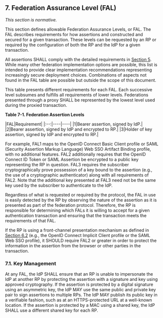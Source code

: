<div class="breaker"></div>
<a name="fal"></a>

## 7. Federation Assurance Level (FAL)

*This section is normative.*

This section defines allowable Federation Assurance Levels, or FAL. The FAL describes requirements for how assertions and constructed and secured for a given transaction. These levels can be requested by an RP or required by the configuration of both the RP and the IdP for a given transaction. 

All assertions SHALL comply with the detailed requirements in [Section 5](#assertions). While many other federation implementation options are possible, this list is intended to provide clear implementation recommendations representing increasingly secure deployment choices. Combinations of aspects not found in the FAL table are possible but outside the scope of this document.

This table presents different requirements for each FAL. Each successive level subsumes and fulfills all requirements of lower levels. Federations presented through a proxy SHALL be represented by the lowest level used during the proxied transaction.

<a name="63cSec7-Table1"></a>

<div class="text-center" markdown="1">


**Table 7-1. Federation Assertion Levels**

</div>

|FAL|Requirement|
|:--:|----|----|
|1|Bearer assertion, signed by IdP.|
|2|Bearer assertion, signed by IdP and encrypted to RP.|
|3|Holder of key assertion, signed by IdP and encrypted to RP.|

For example, FAL1 maps to the OpenID Connect Basic Client profile or SAML (Security Assertion Markup Language) Web SSO Artifact Binding profile, with no additional features. FAL2 additionally requires that the OpenID Connect ID Token or SAML Assertion be encrypted to a public key representing the RP in question. FAL3 requires the subscriber cryptographically prove possession of a key bound to the assertion (e.g., the use of a cryptographic authenticator) along with all requirements of FAL2. Note that the additional key presented at FAL3 need not be the same key used by the subscriber to authenticate to the IdP.

Regardless of what is requested or required by the protocol, the FAL in use is easily detected by the RP by observing the nature of the assertion as it is presented as part of the federation protocol. Therefore, the RP is responsible for determining which FALs it is willing to accept for a given authentication transaction and ensuring that the transaction meets the requirements of that FAL.

If the RP is using a front-channel presentation mechanism as defined in [Section 6.2](#front-channel) (e.g., the OpenID Connect Implicit Client profile or the SAML Web SSO profile), it SHOULD require FAL2 or greater in order to protect the information in the assertion from the browser or other parties in the transaction.

### 7.1. Key Management

At any FAL, the IdP SHALL ensure that an RP is unable to impersonate the IdP at another RP by protecting the assertion with a signature and key using approved cryptography. If the assertion is protected by a digital signature using an asymmetric key, the IdP MAY use the same public and private key pair to sign assertions to multiple RPs. The IdP MAY publish its public key in a verifiable fashion, such as at an HTTPS-protected URL at a well-known location. If the assertion is protected by a MAC using a shared key, the IdP SHALL use a different shared key for each RP.
